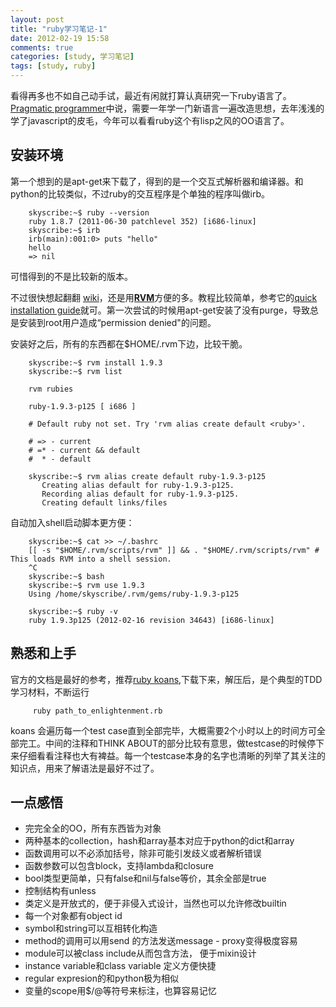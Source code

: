 ```yaml
---
layout: post
title: "ruby学习笔记-1"
date: 2012-02-19 15:58
comments: true
categories: [study, 学习笔记]
tags: [study, ruby]
---
```


看得再多也不如自己动手试，最近有闲就打算认真研究一下ruby语言了。[Pragmatic programmer](http://pragprog.com/the-pragmatic-programmer)中说，需要一年学一门新语言一遍改造思想，去年浅浅的学了javascript的皮毛，今年可以看看ruby这个有lisp之风的OO语言了。

## 安装环境

第一个想到的是apt-get来下载了，得到的是一个交互式解析器和编译器。和python的比较类似，不过ruby的交互程序是个单独的程序叫做irb。

        skyscribe:~$ ruby --version
        ruby 1.8.7 (2011-06-30 patchlevel 352) [i686-linux]
        skyscribe:~$ irb
        irb(main):001:0> puts "hello"
        hello
        => nil

可惜得到的不是比较新的版本。

不过很快想起翻翻 [wiki](http://en.wikipedia.org/wiki/Ruby_%28programming_language%29)，还是用[**RVM**](http://beginrescueend.com/)方便的多。教程比较简单，参考它的[quick installation guide](http://beginrescueend.com/rvm/install/)就可。第一次尝试的时候用apt-get安装了没有purge，导致总是安装到root用户造成“permission denied"的问题。

<!--more-->

安装好之后，所有的东西都在$HOME/.rvm下边，比较干脆。

        skyscribe:~$ rvm install 1.9.3
        skyscribe:~$ rvm list

        rvm rubies

        ruby-1.9.3-p125 [ i686 ]

        # Default ruby not set. Try 'rvm alias create default <ruby>'.

        # => - current
        # =* - current && default
        #  * - default

        skyscribe:~$ rvm alias create default ruby-1.9.3-p125
           Creating alias default for ruby-1.9.3-p125.
           Recording alias default for ruby-1.9.3-p125.
           Creating default links/files

自动加入shell启动脚本更方便：

        skyscribe:~$ cat >> ~/.bashrc
        [[ -s "$HOME/.rvm/scripts/rvm" ]] && . "$HOME/.rvm/scripts/rvm" # This loads RVM into a shell session.
        ^C
        skyscribe:~$ bash
        skyscribe:~$ rvm use 1.9.3
        Using /home/skyscribe/.rvm/gems/ruby-1.9.3-p125

        skyscribe:~$ ruby -v
        ruby 1.9.3p125 (2012-02-16 revision 34643) [i686-linux]

## 熟悉和上手

官方的文档是最好的参考，推荐[ruby koans](http://rubykoans.com/),下载下来，解压后，是个典型的TDD学习材料，不断运行

         ruby path_to_enlightenment.rb

koans 会遍历每一个test case直到全部完毕，大概需要2个小时以上的时间方可全部完工。中间的注释和THINK ABOUT的部分比较有意思，做testcase的时候停下来仔细看看注释也大有裨益。每一个testcase本身的名字也清晰的列举了其关注的知识点，用来了解语法是最好不过了。

## 一点感悟

- 完完全全的OO，所有东西皆为对象
- 两种基本的collection，hash和array基本对应于python的dict和array
- 函数调用可以不必添加括号，除非可能引发歧义或者解析错误
- 函数参数可以包含block，支持lambda和closure
- bool类型更简单，只有false和nil与false等价，其余全部是true
- 控制结构有unless
- 类定义是开放式的，便于非侵入式设计，当然也可以允许修改builtin
- 每一个对象都有object id
- symbol和string可以互相转化构造
- method的调用可以用send 的方法发送message -  proxy变得极度容易
- module可以被class include从而包含方法， 便于mixin设计
- instance variable和class variable 定义方便快捷
- regular expresion的和python极为相似
- 变量的scope用$/@等符号来标注，也算容易记忆

